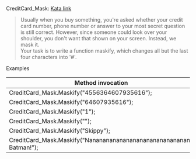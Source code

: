 CreditCard_Mask:
[Kata link](https://www.codewars.com/kata/5412509bd436bd33920011bc)

> Usually when you buy something, you're asked whether your credit card number, phone number or answer to your most secret question is still correct. However, since someone could look over your shoulder, you don't want that shown on your screen. Instead, we mask it. <br/>
>Your task is to write a function maskify, which changes all but the last four characters into '#'.

Examples<br/>

| Method invocation | Expected result |
|-------------|-------------|
|CreditCard_Mask.Maskify("4556364607935616"); | should return "############5616"|
|CreditCard_Mask.Maskify("64607935616");      | should return "#######5616"
|CreditCard_Mask.Maskify("1");                | should return "1"
|CreditCard_Mask.Maskify("");                 | should return ""
|CreditCard_Mask.Maskify("Skippy");           | should return "##ippy"
|CreditCard_Mask.Maskify("Nananananananananananananananana Batman!"); | should return "####################################man!"



